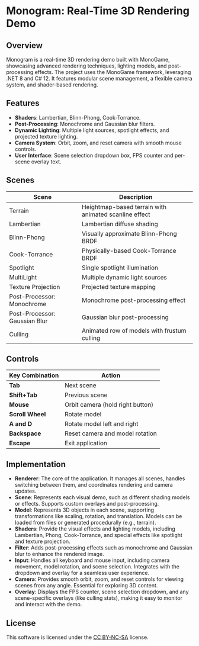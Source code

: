# Monogram: Real-Time 3D Rendering Demo

## Overview

Monogram is a real-time 3D rendering demo built with MonoGame, showcasing advanced rendering techniques, lighting models, and post-processing effects. The project uses the MonoGame framework, leveraging .NET 8 and C# 12. It features modular scene management, a flexible camera system, and shader-based rendering.

## Features

- **Shaders**: Lambertian, Blinn-Phong, Cook-Torrance.
- **Post-Processing**: Monochrome and Gaussian blur filters.
- **Dynamic Lighting**: Multiple light sources, spotlight effects, and projected texture lighting.
- **Camera System**: Orbit, zoom, and reset camera with smooth mouse controls.
- **User Interface**: Scene selection dropdown box, FPS counter and per-scene overlay text.

## Scenes

| Scene                         | Description                                           |
|-------------------------------|-------------------------------------------------------|
| Terrain                       | Heightmap-based terrain with animated scanline effect |
| Lambertian                    | Lambertian diffuse shading                            |
| Blinn-Phong                   | Visually approximate Blinn-Phong BRDF                 |
| Cook-Torrance                 | Physically-based Cook-Torrance BRDF                   |
| Spotlight                     | Single spotlight illumination                         |
| MultiLight                    | Multiple dynamic light sources                        |
| Texture Projection            | Projected texture mapping                             |
| Post-Processor: Monochrome    | Monochrome post-processing effect                     |
| Post-Processor: Gaussian Blur | Gaussian blur post-processing                         |
| Culling                       | Animated row of models with frustum culling           |

## Controls

| Key Combination   | Action                            |
|-------------------|-----------------------------------|
| **Tab**           | Next scene                        |
| **Shift+Tab**     | Previous scene                    |
| **Mouse**         | Orbit camera (hold right button)  |
| **Scroll Wheel**  | Rotate model                      |
| **A and D**       | Rotate model left and right       |
| **Backspace**     | Reset camera and model rotation   |
| **Escape**        | Exit application                  |

## Implementation

- **Renderer**: The core of the application. It manages all scenes, handles switching between them, and coordinates rendering and camera updates.
- **Scene**: Represents each visual demo, such as different shading models or effects. Supports custom overlays and post-processing.
- **Model**: Represents 3D objects in each scene, supporting transformations like scaling, rotation, and translation. Models can be loaded from files or generated procedurally (e.g., terrain).
- **Shaders**: Provide the visual effects and lighting models, including Lambertian, Phong, Cook-Torrance, and special effects like spotlight and texture projection.
- **Filter**: Adds post-processing effects such as monochrome and Gaussian blur to enhance the rendered image.
- **Input**: Handles all keyboard and mouse input, including camera movement, model rotation, and scene selection. Integrates with the dropdown and overlay for a seamless user experience.
- **Camera**: Provides smooth orbit, zoom, and reset controls for viewing scenes from any angle. Essential for exploring 3D content.
- **Overlay**: Displays the FPS counter, scene selection dropdown, and any scene-specific overlays (like culling stats), making it easy to monitor and interact with the demo.

## License

This software is licensed under the [CC BY-NC-SA](https://creativecommons.org/licenses/by-nc-sa/4.0/) license.
